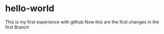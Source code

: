 # hello-world
This is my first experience with github
Now this are the first changes in the first Branch
